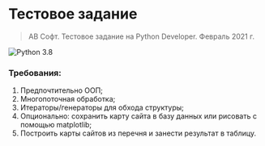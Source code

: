 # Тестовое задание 
> AB Софт. Тестовое задание на Python Developer. Февраль 2021 г.

![Python 3.8](https://img.shields.io/badge/python-v3.8-blue)

### Требования:
1. Предпочтительно ООП;
2. Многопоточная обработка;
3. Итераторы/генераторы для обхода структуры;
4. Опционально: сохранить карту сайта в базу данных или рисовать с помощью matplotlib;
5. Построить карты сайтов из перечня и занести результат в таблицу.
